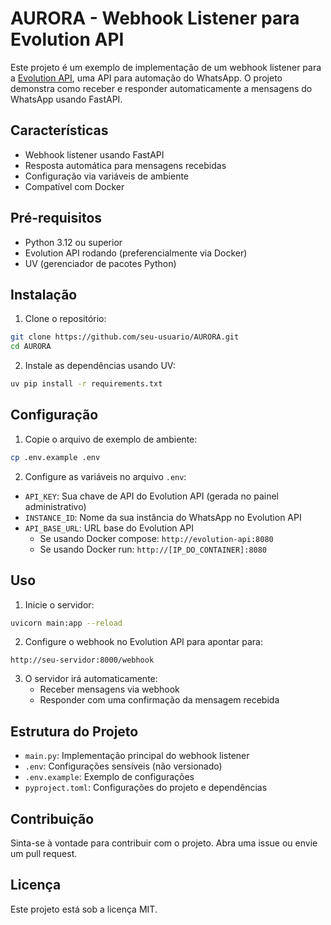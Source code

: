 # AURORA - Webhook Listener para Evolution API

Este projeto é um exemplo de implementação de um webhook listener para a [Evolution API](https://github.com/evolution-api/evolution-api), uma API para automação do WhatsApp. O projeto demonstra como receber e responder automaticamente a mensagens do WhatsApp usando FastAPI.

## Características

- Webhook listener usando FastAPI
- Resposta automática para mensagens recebidas
- Configuração via variáveis de ambiente
- Compatível com Docker

## Pré-requisitos

- Python 3.12 ou superior
- Evolution API rodando (preferencialmente via Docker)
- UV (gerenciador de pacotes Python)

## Instalação

1. Clone o repositório:
```bash
git clone https://github.com/seu-usuario/AURORA.git
cd AURORA
```

2. Instale as dependências usando UV:
```bash
uv pip install -r requirements.txt
```

## Configuração

1. Copie o arquivo de exemplo de ambiente:
```bash
cp .env.example .env
```

2. Configure as variáveis no arquivo `.env`:

- `API_KEY`: Sua chave de API do Evolution API (gerada no painel administrativo)
- `INSTANCE_ID`: Nome da sua instância do WhatsApp no Evolution API
- `API_BASE_URL`: URL base do Evolution API
  - Se usando Docker compose: `http://evolution-api:8080`
  - Se usando Docker run: `http://[IP_DO_CONTAINER]:8080`

## Uso

1. Inicie o servidor:
```bash
uvicorn main:app --reload
```

2. Configure o webhook no Evolution API para apontar para:
```
http://seu-servidor:8000/webhook
```

3. O servidor irá automaticamente:
   - Receber mensagens via webhook
   - Responder com uma confirmação da mensagem recebida

## Estrutura do Projeto

- `main.py`: Implementação principal do webhook listener
- `.env`: Configurações sensíveis (não versionado)
- `.env.example`: Exemplo de configurações
- `pyproject.toml`: Configurações do projeto e dependências

## Contribuição

Sinta-se à vontade para contribuir com o projeto. Abra uma issue ou envie um pull request.

## Licença

Este projeto está sob a licença MIT.